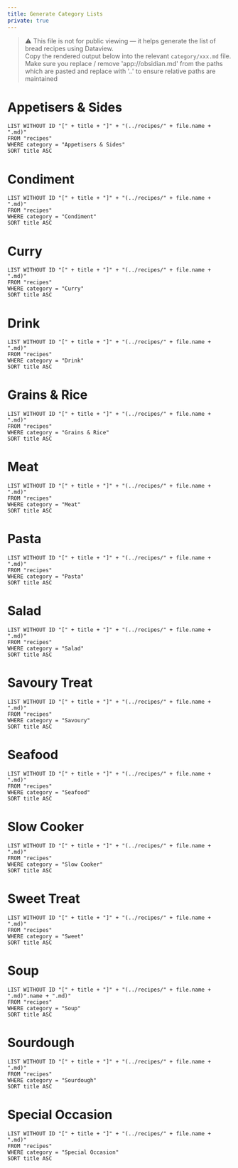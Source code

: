 ```yaml
---
title: Generate Category Lists
private: true
---
```


> ⚠️ This file is not for public viewing — it helps generate the list of bread recipes using Dataview.  
> Copy the rendered output below into the relevant `category/xxx.md` file. 
> Make sure you replace / remove 'app://obsidian.md' from the paths which are pasted and replace with '..' to ensure relative paths are maintained


# Appetisers & Sides

```dataview
LIST WITHOUT ID "[" + title + "]" + "(../recipes/" + file.name + ".md)"
FROM "recipes"
WHERE category = "Appetisers & Sides"
SORT title ASC
```

# Condiment

```dataview
LIST WITHOUT ID "[" + title + "]" + "(../recipes/" + file.name + ".md)"
FROM "recipes"
WHERE category = "Condiment"
SORT title ASC
```

# Curry

```dataview
LIST WITHOUT ID "[" + title + "]" + "(../recipes/" + file.name + ".md)"
FROM "recipes"
WHERE category = "Curry"
SORT title ASC
```

# Drink

```dataview
LIST WITHOUT ID "[" + title + "]" + "(../recipes/" + file.name + ".md)"
FROM "recipes"
WHERE category = "Drink"
SORT title ASC
```

# Grains & Rice

```dataview
LIST WITHOUT ID "[" + title + "]" + "(../recipes/" + file.name + ".md)"
FROM "recipes"
WHERE category = "Grains & Rice"
SORT title ASC
```

# Meat

```dataview
LIST WITHOUT ID "[" + title + "]" + "(../recipes/" + file.name + ".md)"
FROM "recipes"
WHERE category = "Meat"
SORT title ASC
```

# Pasta

```dataview
LIST WITHOUT ID "[" + title + "]" + "(../recipes/" + file.name + ".md)"
FROM "recipes"
WHERE category = "Pasta"
SORT title ASC
```

# Salad

```dataview
LIST WITHOUT ID "[" + title + "]" + "(../recipes/" + file.name + ".md)"
FROM "recipes"
WHERE category = "Salad"
SORT title ASC
```

# Savoury Treat

```dataview
LIST WITHOUT ID "[" + title + "]" + "(../recipes/" + file.name + ".md)"
FROM "recipes"
WHERE category = "Savoury"
SORT title ASC
```

# Seafood

```dataview
LIST WITHOUT ID "[" + title + "]" + "(../recipes/" + file.name + ".md)"
FROM "recipes"
WHERE category = "Seafood"
SORT title ASC
```

# Slow Cooker

```dataview
LIST WITHOUT ID "[" + title + "]" + "(../recipes/" + file.name + ".md)"
FROM "recipes"
WHERE category = "Slow Cooker"
SORT title ASC
```

# Sweet Treat

```dataview
LIST WITHOUT ID "[" + title + "]" + "(../recipes/" + file.name + ".md)"
FROM "recipes"
WHERE category = "Sweet"
SORT title ASC
```

# Soup

```dataview
LIST WITHOUT ID "[" + title + "]" + "(../recipes/" + file.name + ".md)".name + ".md)"
FROM "recipes"
WHERE category = "Soup"
SORT title ASC
```

# Sourdough

```dataview
LIST WITHOUT ID "[" + title + "]" + "(../recipes/" + file.name + ".md)"
FROM "recipes"
WHERE category = "Sourdough"
SORT title ASC
```

# Special Occasion

```dataview
LIST WITHOUT ID "[" + title + "]" + "(../recipes/" + file.name + ".md)"
FROM "recipes"
WHERE category = "Special Occasion"
SORT title ASC
```